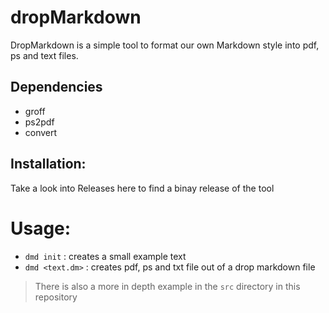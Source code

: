 # dropMarkdown
DropMarkdown is a simple tool to format our own Markdown style into pdf, ps and text files.

## Dependencies
- groff
- ps2pdf
- convert

## Installation:
Take a look into Releases here to find a binay release of the tool

# Usage:
- `dmd init` : creates a small example text
- `dmd <text.dm>` : creates pdf, ps and txt file out of a drop markdown file

> There is also a more in depth example in the `src` directory in this repository
